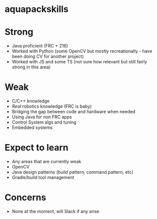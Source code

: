 # aquapackskills
# Strong
- Java proficient (FRC + 216)
- Worked with Python (some OpenCV but mostly recreationally - have been doing CV for another project)
- Worked with JS and some TS (not sure how relevant but still fairly strong in this area)
# Weak
- C/C++ knowledge
- *Real* robotics knowledge (FRC is baby)
- Bridging the gap between code and hardware when needed 
- Using Java for non FRC apps
- Control System algs and tuning
- Embedded systems
# Expect to learn
- Any areas that are currently weak 
- OpenCV
- Java design patterns (build pattern, command pattern, etc)
- Gradle/build tool management
# Concerns
- None at the moment, will Slack if any arise
